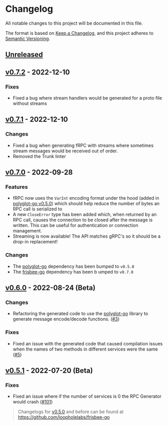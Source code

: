 # Changelog

All notable changes to this project will be documented in this file.

The format is based on [Keep a Changelog](https://keepachangelog.com/en/1.0.0/), and this project adheres
to [Semantic Versioning](https://semver.org/spec/v2.0.0.html).

## [Unreleased]

## [v0.7.2] - 2022-12-10

### Fixes

- Fixed a bug where stream handlers would be generated for a proto file without streams

## [v0.7.1] - 2022-12-10

### Changes

- Fixed a bug when generating fRPC with streams where sometimes stream messages would be received out of order.
- Removed the Trunk linter

## [v0.7.0] - 2022-09-28

### Features

- fRPC now uses the `VarInt` encoding format under the hood (added in [polyglot-go v0.5.0](https://github.com/loopholelabs/polyglot-go)) which should help reduce the number of bytes an RPC call is serialized to
- A new `CloseError` type has been added which, when returned by an RPC call, causes the connection to be closed after the message is written. This can be useful for authentication or connection management.
- Streaming is now available! The API matches gRPC's so it should be a drop-in replacement!

### Changes

- The [polyglot-go](https://github.com/loopholelabs/polyglot-go) dependency has been bumped to `v0.5.0`
- The [frisbee-go](https://github.com/loopholelabs/frisbee-go) dependency has been b umped to `v0.7.0`

## [v0.6.0] - 2022-08-24 (Beta)

### Changes

- Refactoring the generated code to use the [polyglot-go](https://github.com/loopholelabs/polyglot-go) library to generate message encode/decode functions. ([#3](https://github.com/loopholelabs/frpc-go/pull/3))

### Fixes

- Fixed an issue with the generated code that caused compilation issues when the names of two methods in different services
  were the same ([#5](https://github.com/loopholelabs/frpc-go/issues/5))

## [v0.5.1] - 2022-07-20 (Beta)

### Fixes

- Fixed an issue where if the number of services is 0 the RPC Generator would
  crash ([#101](https://github.com/loopholelabs/frisbee-go/issues/101))

> Changelogs for [v0.5.0] and before can be found at https://github.com/loopholelabs/frisbee-go

[unreleased]: https://github.com/loopholelabs/frpc-go/compare/v0.7.2...HEAD
[v0.7.2]: https://github.com/loopholelabs/frpc-go/releases/tag/v0.7.2
[v0.7.1]: https://github.com/loopholelabs/frpc-go/releases/tag/v0.7.1
[v0.7.0]: https://github.com/loopholelabs/frpc-go/releases/tag/v0.7.0
[v0.6.0]: https://github.com/loopholelabs/frpc-go/releases/tag/v0.6.0
[v0.5.1]: https://github.com/loopholelabs/frpc-go/releases/tag/v0.5.1
[v0.5.0]: https://github.com/loopholelabs/frisbee-go/compare/v0.4.6...v0.5.0
